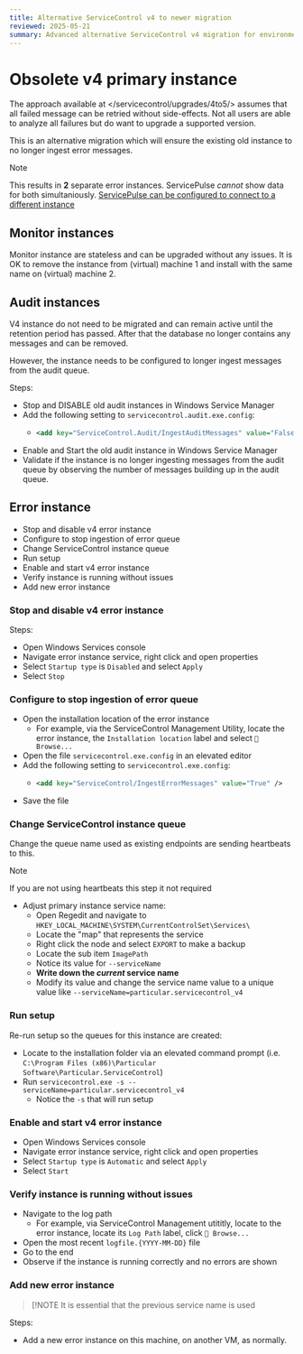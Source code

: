 ```yaml
---
title: Alternative ServiceControl v4 to newer migration
reviewed: 2025-05-21
summary: Advanced alternative ServiceControl v4 migration for environment that cannot retry all messages immediately
---
```


# Obsolete v4 primary instance

The approach available at </servicecontrol/upgrades/4to5/> assumes that all failed message can be retried without side-effects. Not all users are able to analyze all failures but do want to upgrade a supported version.

This is an alternative migration which will ensure the existing old instance to no longer ingest error messages.

> [!NOTE]
> This results in **2** separate error instances. ServicePulse *cannot* show data for both simultaniously. [ServicePulse can be configured to connect to a different instance](/servicepulse/host-config.md#configuring-connections-via-the-servicepulse-ui)

## Monitor instances

Monitor instance are stateless and can be upgraded without any issues. It is OK to remove the instance from (virtual) machine 1 and install with the same name on (virtual) machine 2.


## Audit instances

V4 instance do not need to be migrated and can remain active until the retention period has passed. After that the database no longer contains any messages and can be removed.

However, the instance needs to be configured to longer ingest messages from the audit queue.

Steps:

- Stop and DISABLE old audit instances in Windows Service Manager
- Add the following setting to `servicecontrol.audit.exe.config`:
  - ```xml
    <add key="ServiceControl.Audit/IngestAuditMessages" value="False" />
	```
- Enable and Start the old audit instance in Windows Service Manager
- Validate if the instance is no longer ingesting messages from the audit queue by observing the number of messages building up in the audit queue.


## Error instance

- Stop and disable v4 error instance
- Configure to stop ingestion of error queue
- Change ServiceControl instance queue
- Run setup
- Enable and start v4 error instance
- Verify instance is running without issues
- Add new error instance


### Stop and disable v4 error instance

Steps:

- Open Windows Services console
- Navigate error instance service, right click and open properties
- Select `Startup type` is `Disabled` and select `Apply`
- Select `Stop`


### Configure to stop ingestion of error queue

- Open the installation location of the error instance
  - For example, via the ServiceControl Management Utility, locate the error instance, the `Installation location` label and select `📁 Browse...`
- Open the file `servicecontrol.exe.config` in an elevated editor
- Add the following setting to `servicecontrol.exe.config`:
  - ```xml
    <add key="ServiceControl/IngestErrorMessages" value="True" />
    ```
- Save the file


### Change ServiceControl instance queue

Change the queue name used as existing endpoints are sending heartbeats to this.

> [!NOTE]
> If you are not using heartbeats this step it not required

- Adjust primary instance service name:
  - Open Regedit and navigate to `HKEY_LOCAL_MACHINE\SYSTEM\CurrentControlSet\Services\`
  - Locate the "map" that represents the service
  - Right click the node and select `EXPORT` to make a backup
  - Locate the sub item `ImagePath`
  - Notice its value for `--serviceName`
  - **Write down the *current* service name**
  - Modify its value and change the service name value to a unique value like `--serviceName=particular.servicecontrol_v4`

### Run setup

Re-run setup so the queues for this instance are created:

- Locate to the installation folder via an elevated command prompt (i.e. `C:\Program Files (x86)\Particular Software\Particular.ServiceControl`)
- Run `servicecontrol.exe -s --serviceName=particular.servicecontrol_v4`
  - Notice the `-s` that will run setup


### Enable and start v4 error instance

- Open Windows Services console
- Navigate error instance service, right click and open properties
- Select `Startup type` is `Automatic` and select `Apply`
- Select `Start`


### Verify instance is running without issues

- Navigate to the log path
  - For example, via ServiceControl Management utititly, locate to the error instance, locate its `Log Path` label, click `📁 Browse...`
- Open the most recent `logfile.{YYYY-MM-DD}` file
- Go to the end
- Observe if the instance is running correctly and no errors are shown


### Add new error instance

> [!NOTE
> It is essential that the previous service name is used

Steps:

- Add a new error instance on this machine, on another VM, as normally.
